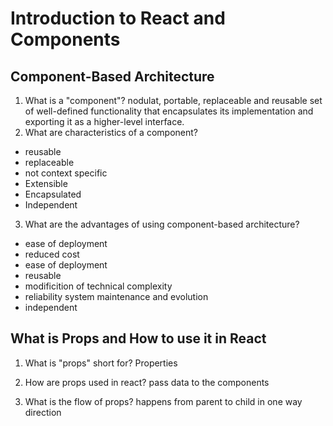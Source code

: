 # Introduction to React and Components

## Component-Based Architecture

1. What is a "component"?
nodulat, portable, replaceable and reusable set of well-defined functionality that encapsulates its implementation and exporting it as a higher-level interface.
2. What are characteristics of a component?
- reusable
- replaceable
- not context specific
- Extensible
- Encapsulated
- Independent

3.  What are the advantages of using component-based architecture?

- ease of deployment
- reduced cost
- ease of deployment
- reusable
- modificition of technical complexity
- reliability
system maintenance and evolution
- independent

## What is Props and How to use it in React

1. What is "props" short for?
Properties
2. How are props used in react? pass data to the components


3.  What is the flow of props? happens from parent to child in one way direction